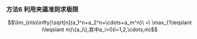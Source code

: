 ### 方法6 利用夹逼准则求极限

$$\lim_{n\to\infty}\sqrt[n]{a_1^n+a_2^n+\cdots+a_m^n}\ =\ \max_{1\leqslant i\leqslant m}\{a_i\},其中a_i>0(i=1,2,\cdots,m)$$
